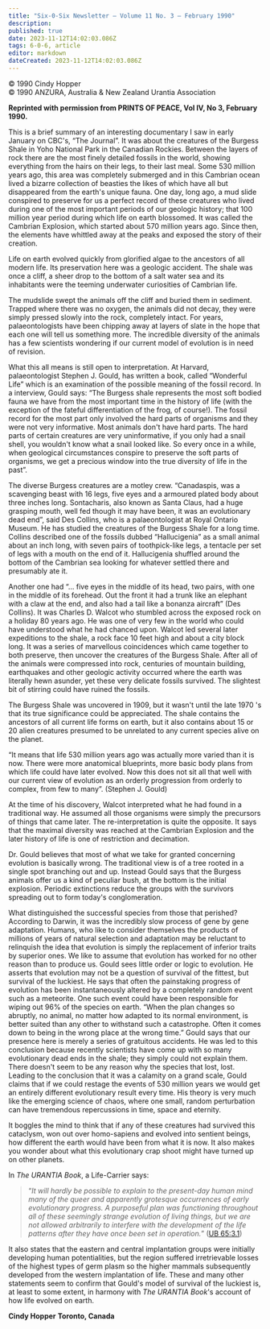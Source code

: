 ```yaml
---
title: "Six-0-Six Newsletter — Volume 11 No. 3 — February 1990"
description: 
published: true
date: 2023-11-12T14:02:03.086Z
tags: 6-0-6, article
editor: markdown
dateCreated: 2023-11-12T14:02:03.086Z
---
```


<p class="v-card v-sheet theme--light gray lighten-3 px-2 py-1">© 1990 Cindy Hopper<br>© 1990 ANZURA, Australia & New Zealand Urantia Association</p>

**Reprinted with permission from PRINTS OF PEACE, Vol IV, No 3, February 1990.**

This is a brief summary of an interesting documentary I saw in early January on CBC's, “The Journal”. It was about the creatures of the Burgess Shale in Yoho National Park in the Canadian Rockies. Between the layers of rock there are the most finely detailed fossils in the world, showing everything from the hairs on their legs, to their last meal. Some 530 million years ago, this area was completely submerged and in this Cambrian ocean lived a bizarre collection of beasties the likes of which have all but disappeared from the earth's unique fauna. One day, long ago, a mud slide conspired to preserve for us a perfect record of these creatures who lived during one of the most important periods of our geologic history; that 100 million year period during which life on earth blossomed. It was called the Cambrian Explosion, which started about 570 million years ago. Since then, the elements have whittled away at the peaks and exposed the story of their creation.

Life on earth evolved quickly from glorified algae to the ancestors of all modern life. Its preservation here was a geologic accident. The shale was once a cliff, a sheer drop to the bottom of a salt water sea and its inhabitants were the teeming underwater curiosities of Cambrian life.

The mudslide swept the animals off the cliff and buried them in sediment. Trapped where there was no oxygen, the animals did not decay, they were simply pressed slowly into the rock, completely intact. For years, palaeontologists have been chipping away at layers of slate in the hope that each one will tell us something more. The incredible diversity of the animals has a few scientists wondering if our current model of evolution is in need of revision.

What this all means is still open to interpretation. At Harvard, palaeontologist Stephen J. Gould, has written a book, called “Wonderful Life” which is an examination of the possible meaning of the fossil record. In a interview, Gould says: “The Burgess shale represents the most soft bodied fauna we have from the most important time in the history of life (with the exception of the fateful differentiation of the frog, of course!). The fossil record for the most part only involved the hard parts of organisms and they were not very informative. Most animals don't have hard parts. The hard parts of certain creatures are very uninformative, if you only had a snail shell, you wouldn't know what a snail looked like. So every once in a while, when geological circumstances conspire to preserve the soft parts of organisms, we get a precious window into the true diversity of life in the past”.

The diverse Burgess creatures are a motley crew. “Canadaspis, was a scavenging beast with 16 legs, five eyes and a armoured plated body about three inches long. Sontacharis, also known as Santa Claus, had a huge grasping mouth, well fed though it may have been, it was an evolutionary dead end”, said Des Collins, who is a palaeontologist at Royal Ontario Museum. He has studied the creatures of the Burgess Shale for a long time. Collins described one of the fossils dubbed “Hallucigenia” as a small animal about an inch long, with seven pairs of toothpick-like legs, a tentacle per set of legs with a mouth on the end of it. Hallucigenia shuffled around the bottom of the Cambrian sea looking for whatever settled there and presumably ate it.

Another one had “... five eyes in the middle of its head, two pairs, with one in the middle of its forehead. Out the front it had a trunk like an elephant with a claw at the end, and also had a tail like a bonanza aircraft” (Des Collins). It was Charles D. Walcot who stumbled across the exposed rock on a holiday 80 years ago. He was one of very few in the world who could have understood what he had chanced upon. Walcot led several later expeditions to the shale, a rock face 10 feet high and about a city block long. It was a series of marvellous coincidences which came together to both preserve, then uncover the creatures of the Burgess Shale. After all of the animals were compressed into rock, centuries of mountain building, earthquakes and other geologic activity occurred where the earth was literally hewn asunder, yet these very delicate fossils survived. The slightest bit of stirring could have ruined the fossils.

The Burgess Shale was uncovered in 1909, but it wasn't until the late 1970 's that its true significance could be appreciated. The shale contains the ancestors of all current life forms on earth, but it also contains about 15 or 20 alien creatures presumed to be unrelated to any current species alive on the planet.

“It means that life 530 million years ago was actually more varied than it is now. There were more anatomical blueprints, more basic body plans from which life could have later evolved. Now this does not sit all that well with our current view of evolution as an orderly progression from orderly to complex, from few to many”. (Stephen J. Gould)

At the time of his discovery, Walcot interpreted what he had found in a traditional way. He assumed all those organisms were simply the precursors of things that came later. The re-interpretation is quite the opposite. It says that the maximal diversity was reached at the Cambrian Explosion and the later history of life is one of restriction and decimation.

Dr. Gould believes that most of what we take for granted concerning evolution is basically wrong. The traditional view is of a tree rooted in a single spot branching out and up. Instead Gould says that the Burgess animals offer us a kind of peculiar bush, at the bottom is the initial explosion. Periodic extinctions reduce the groups with the survivors spreading out to form today's conglomeration.

What distinguished the successful species from those that perished? According to Darwin, it was the incredibly slow process of gene by gene adaptation. Humans, who like to consider themselves the products of millions of years of natural selection and adaptation may be reluctant to relinquish the idea that evolution is simply the replacement of inferior traits by superior ones. We like to assume that evolution has worked for no other reason than to produce us. Gould sees little order or logic to evolution. He asserts that evolution may not be a question of survival of the fittest, but survival of the luckiest. He says that often the painstaking progress of evolution has been instantaneously altered by a completely random event such as a meteorite. One such event could have been responsible for wiping out 96% of the species on earth. “When the plan changes so abruptly, no animal, no matter how adapted to its normal environment, is better suited than any other to withstand such a catastrophe. Often it comes down to being in the wrong place at the wrong time.” Gould says that our presence here is merely a series of gratuitous accidents. He was led to this conclusion because recently scientists have come up with so many evolutionary dead ends in the shale; they simply could not explain them. There doesn't seem to be any reason why the species that lost, lost. Leading to the conclusion that it was a calamity on a grand scale, Gould claims that if we could restage the events of 530 million years we would get an entirely different evolutionary result every time. His theory is very much like the emerging science of chaos, where one small, random perturbation can have tremendous repercussions in time, space and eternity.

It boggles the mind to think that if any of these creatures had survived this cataclysm, won out over homo-sapiens and evolved into sentient beings, how different the earth would have been from what it is now. It also makes you wonder about what this evolutionary crap shoot might have turned up on other planets.

In _The URANTIA Book_, a Life-Carrier says:

> “_It will hardly be possible to explain to the present-day human mind many of the queer and apparently grotesque occurrences of early evolutionary progress. A purposeful plan was functioning throughout all of these seemingly strange evolution of living things, but we are not allowed arbitrarily to interfere with the development of the life patterns after they have once been set in operation._” ([UB 65:3.1](/en/The_Urantia_Book/65#p3_1))

It also states that the eastern and central implantation groups were initially developing human potentialities, but the region suffered irretrievable losses of the highest types of germ plasm so the higher mammals subsequently developed from the western implantation of life. These and many other statements seem to confirm that Gould's model of survival of the luckiest is, at least to some extent, in harmony with _The URANTIA Book_'s account of how life evolved on earth.

**Cindy Hopper**
**Toronto, Canada**